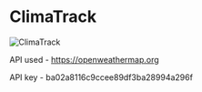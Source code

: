 # ClimaTrack




![ClimaTrack](https://github.com/user-attachments/assets/a1587622-6758-4e39-b463-c2ea8181fdaf)


API used - https://openweathermap.org

API key - ba02a8116c9ccee89df3ba28994a296f
